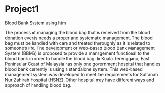 # Project1
Blood Bank System using html

The process of managing the blood bag that is received from the blood donation events needs a proper and systematic management.
The blood bag must be handled with care and treated thoroughly as it is related to someone’s life.
The development of Web-based Blood Bank Management System (BBMS) is proposed to provide a management functional to the blood bank in order to handle the blood bag. 
In Kuala Terengganu, East Peninsular Coast of Malaysia has only one government hospital that handles blood bank currently is using a standalone system.
This web-based management system was developed to meet the requirements for Sultanah Nur Zahirah Hospital (HSNZ). 
Other hospital may have different ways and approach of handling blood bag.
